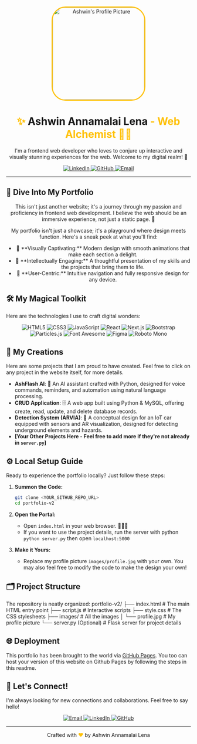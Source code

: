<p align="center">
  <a href="https://github.com/Ash-lash/Resume-Website">
    <img src="https://github.com/Ash-lash/Resume_WebPage/blob/main/images/profile.jpg" alt="Ashwin's Profile Picture" width="250" style="border-radius: 15%; border: 3px solid #ffc107;">
  </a>
</p>

<h1 align="center">
  <span style="color: #ffc107;">✨</span> <span style="font-weight: bold;">Ashwin Annamalai Lena</span> <span style="color: #ffc107;">- Web Alchemist 🧙‍♂️</span>
</h1>

<p align="center">
   I'm a frontend web developer who loves to conjure up interactive and visually stunning experiences for the web. Welcome to my digital realm! 🚀
</p>

<p align="center">
  <a href="https://www.linkedin.com/in/ashwin-annamalai-lena-45b674293/" target="_blank">
    <img src="https://img.shields.io/badge/LinkedIn-%230077B5.svg?style=for-the-badge&logo=linkedin&logoColor=white" alt="LinkedIn" />
  </a>
  <a href="https://github.com/Ash-lash" target="_blank">
    <img src="https://img.shields.io/badge/GitHub-%2312100E.svg?style=for-the-badge&logo=github&logoColor=white" alt="GitHub" />
  </a>
   <a href="mailto:ashwinannamalailena@gmail.com" target="_blank">
    <img src="https://img.shields.io/badge/Email-%23D14836.svg?style=for-the-badge&logo=gmail&logoColor=white" alt="Email" />
  </a>
</p>

---

## 🔮 Dive Into My Portfolio

<p align="center">
  This isn't just another website; it's a journey through my passion and proficiency in frontend web development. I believe the web should be an immersive experience, not just a static page. 💫
</p>

<p align="center">
 My portfolio isn't just a showcase; it's a playground where design meets function. Here's a sneak peek at what you'll find:
 </p>
<ul align = "center">
    <li>🎨 **Visually Captivating:** Modern design with smooth animations that make each section a delight.</li>
    <li>🧠 **Intellectually Engaging:** A thoughtful presentation of my skills and the projects that bring them to life.</li>
    <li>🚀 **User-Centric:** Intuitive navigation and fully responsive design for any device.</li>
</ul>


## 🛠️ My Magical Toolkit

Here are the technologies I use to craft digital wonders:

<p align = "center">
   <img src="https://img.shields.io/badge/HTML5-%23E34F26.svg?style=for-the-badge&logo=html5&logoColor=white" alt="HTML5" />
   <img src="https://img.shields.io/badge/CSS3-%231572B6.svg?style=for-the-badge&logo=css3&logoColor=white" alt="CSS3" />
  <img src="https://img.shields.io/badge/JavaScript-%23F7DF1E.svg?style=for-the-badge&logo=javascript&logoColor=black" alt="JavaScript" />
    <img src="https://img.shields.io/badge/React-20232A?style=for-the-badge&logo=react&logoColor=%2361DAFB" alt="React" />
    <img src="https://img.shields.io/badge/Next.js-000000?style=for-the-badge&logo=next.js&logoColor=white" alt="Next.js" />
    <img src="https://img.shields.io/badge/Bootstrap-%23563D7C.svg?style=for-the-badge&logo=bootstrap&logoColor=white" alt="Bootstrap" />
    <img src="https://img.shields.io/badge/Particles.js-%23808080.svg?style=for-the-badge" alt="Particles.js" />
    <img src="https://img.shields.io/badge/Font%20Awesome-%23228AE6.svg?style=for-the-badge&logo=font-awesome&logoColor=white" alt="Font Awesome" />
    <img src="https://img.shields.io/badge/Figma-%23F24E1E.svg?style=for-the-badge&logo=figma&logoColor=white" alt="Figma" />
    <img src="https://img.shields.io/badge/Roboto%20Mono-000?style=for-the-badge&logo=googlefonts&logoColor=white" alt="Roboto Mono" />
</p>


## 🚀 My Creations

Here are some projects that I am proud to have created. Feel free to click on any project in the website itself, for more details.

*   **AshFlash AI**: 🤖 An AI assistant crafted with Python, designed for voice commands, reminders, and automation using natural language processing.
*   **CRUD Application**: 🗄️ A web app built using Python & MySQL, offering create, read, update, and delete database records.
*   **Detection System (ARVIA)**: 🚗 A conceptual design for an IoT car equipped with sensors and AR visualization, designed for detecting underground elements and hazards.
*   **[Your Other Projects Here - Feel free to add more if they're not already in `server.py`]**

## ⚙️ Local Setup Guide

Ready to experience the portfolio locally? Just follow these steps:

1.  **Summon the Code:**
    ```bash
    git clone <YOUR_GITHUB_REPO_URL>
    cd portfolio-v2
    ```

2.  **Open the Portal:**
    *   Open `index.html` in your web browser. 🧙‍♂️✨
    *   If you want to use the project details, run the server with python `python server.py` then open `localhost:5000`

3.  **Make it Yours:**
    *   Replace my profile picture `images/profile.jpg` with your own. You may also feel free to modify the code to make the design your own!

## 🗂️ Project Structure

The repository is neatly organized:
portfolio-v2/
├── index.html # The main HTML entry point
├── script.js # Interactive scripts
├── style.css # The CSS stylesheets
├── images/ # All the images
│ └── profile.jpg # My profile picture
└── server.py (Optional) # Flask server for project details

## 🌐 Deployment

This portfolio has been brought to the world via [GitHub Pages](https://pages.github.com/). You too can host your version of this website on Github Pages by following the steps in this readme.

## 🤝 Let's Connect!

I'm always looking for new connections and collaborations. Feel free to say hello!

<p align="center">
    <a href="mailto:ashwinannamalailena@gmail.com" target="_blank">
    <img src="https://img.shields.io/badge/Email-%23D14836.svg?style=for-the-badge&logo=gmail&logoColor=white" alt="Email" />
  </a>
  <a href="https://www.linkedin.com/in/ashwin-annamalai-lena-45b674293/" target="_blank">
    <img src="https://img.shields.io/badge/LinkedIn-%230077B5.svg?style=for-the-badge&logo=linkedin&logoColor=white" alt="LinkedIn" />
  </a>
  <a href="https://github.com/Ash-lash" target="_blank">
    <img src="https://img.shields.io/badge/GitHub-%2312100E.svg?style=for-the-badge&logo=github&logoColor=white" alt="GitHub" />
  </a>
</p>

---

<p align="center">
    Crafted with <span style="color: #ffc107;">❤️</span> by Ashwin Annamalai Lena
</p>
